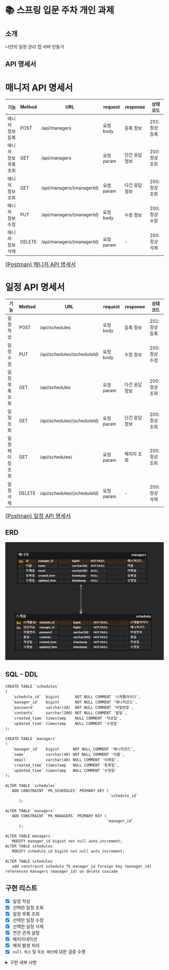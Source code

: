 # 📚 스프링 입문 주차 개인 과제

## 소개

나만의 일정 관리 앱 서버 만들기

## API 명세서

# 매니저 API 명세서

| 기능           | Method | URL                       | request  | response | 상태코드     |
|--------------|--------|---------------------------|----------|----------|----------|
| 매니저 정보 등록    | POST   | /api/managers             | 요청 body  | 등록 정보    | 201:정상등록 |
| 매니저 정보 목록 조회 | GET    | /api/managers             | 요청 param | 단건 응답 정보 | 200:정상조회 |
| 매니저 정보 조회    | GET    | /api/managers/{managerId} | 요청 param | 다건 응답 정보 | 200:정상조회 |
| 매니저 정보 수정    | PUT    | /api/managers/{managerId} | 요청 body  | 수정 정보    | 200:정상수정 |
| 매니저 정보 삭제    | DELETE | /api/managers/{managerId} | 요청 param | -        | 200:정상삭제 |

<span style ="font-size:125%">[(Postman) 매니저 API 명세서](https://documenter.getpostman.com/view/37553747/2sA3s3JBSW)</span>

# 일정 API 명세서

| 기능        | Method | URL                         | request  | response | 상태코드      |
|-----------|--------|-----------------------------|----------|----------|-----------|
| 일정 작성     | POST   | /api/schedules              | 요청 body  | 등록 정보    | 201: 정상등록 |
| 일정 수정     | PUT    | /api/schedules/{scheduleId} | 요청 body  | 수정 정보    | 200: 정상수정 |
| 일정 목록 조회  | GET    | /api/schedules              | 요청 param | 다건 응답 정보 | 200:정상조회  |
| 일정 조회     | GET    | /api/schedules/{scheduleId} | 요청 param | 단건 응답 정보 | 200:정상조회  |
| 일정 페이징 조회 | GET    | /api/schedules/             | 요청 param | 페이지 조회   | 200:정상조회  |
| 일정 삭제     | DELETE | /api/schedules/{scheduleId} | 요청 param | -        | 200:정상삭제  |

<span style ="font-size:125%">[(Postman) 일정 API 명세서](https://documenter.getpostman.com/view/37553747/2sA3s3JBSX)</span>

## ERD

![](./images/erd.png)

## SQL - DDL

```mysql
CREATE TABLE `schedules`
(
   `schedule_id`  bigint       NOT NULL COMMENT '스케쥴아이디',
   `manager_id`   bigint       NOT NULL COMMENT '매니저코드',
   `password`     varchar(20)  NOT NULL COMMENT '비밀번호',
   `contents`     varchar(200) NOT NULL COMMENT '할일',
   `created_time` timestamp    NULL COMMENT '작성일',
   `updated_time` timestamp    NULL COMMENT '수정일'
);

CREATE TABLE `managers`
(
   `manager_id`   bigint      NOT NULL COMMENT '매니저코드',
   `name`         varchar(40) NOT NULL COMMENT '이름',
   `email`        varchar(40) NULL COMMENT '이메일',
   `created_time` timestamp   NULL COMMENT '등록일',
   `updated_time` timestamp   NULL COMMENT '수정일'
);

ALTER TABLE `schedules`
   ADD CONSTRAINT `PK_SCHEDULES` PRIMARY KEY (
                                              `schedule_id`
      );

ALTER TABLE `managers`
   ADD CONSTRAINT `PK_MANAGERS` PRIMARY KEY (
                                             `manager_id`
      );

ALTER TABLE managers
   MODIFY manager_id bigint not null auto_increment;
ALTER TABLE schedules
   MODIFY schedule_id bigint not null auto_increment;

ALTER TABLE schedules
   add constraint schedule_fk_manager_id foreign key (manager_id) references managers (manager_id) on delete cascade
```

## 구현 리스트

- [X] 일정 작성
- [X] 선택한 일정 조회
- [X] 일정 목록 조회
- [X] 선택한 일정 수정
- [X] 선택한 일정 삭제
- [X] 연관 관계 설정
- [X] 페이지네이션
- [X] 예외 발생 처리
- [X] `null 체크` 및 `특정 패턴`에 대한 검증 수행

<details>
<summary>구현 세부 사항</summary>

---

### 1단계 - 일정 작성

조건

1. `할일`, `담당자명`, `비밀번호`, `작성/수정일`을 저장할 수 있습니다.
    1. 기간 정보는 날짜와 시간을 모두 포함한 형태 입니다.
2. 각 일정의 고유 식별자(ID)를 자동으로 생성하여 관리합니다.
3. 최초 입력간에는 수정일은 작성일과 동일합니다.
4. 등록된 일정의 정보를 반환 받아 확인할 수 있습니다.

---

### 2단계 - 선택한 일정 조회

조건

1. 선택한 일정 단건의 정보를 조회할 수 있습니다.
2. 일정의 고유 식별자(ID)를 사용하여 조회합니다.

---

### 3단계 - 일정 목록 조회

조건

1. 다음 조건을 바탕으로 등록된 일정 목록을 전부 조회할 수 있습니다.
    1. `수정일` (형식 : YYYY-MM-DD)
    2. `담당자명`
2. 조건 중 한 가지만을 충족하거나, 둘 다 충족을 하지 않을 수도, 두 가지를 모두 충족할 수도 있습니다.
3. `수정일` 기준 내림차순으로 정렬하여 조회합니다.

---

### 4단계 - 선택한 일정 수정

조건

1. 선택한 일정 내용 중 `할일내용`, `담당자명` 만 수정 가능합니다.
    1. 서버에 일정 수정을 요청할 때 `비밀번호`를 함께 전달합니다.
    2. `작성일` 은 변경 안되며, `수정일` 은 수정 시점으로 변경합니다.
2. 수정된 일정의 정보를 반환 받아 확인할 수 있습니다.

---

### 5단계 - 선택한 일정 삭제

1. 선택한 일정을 삭제할 수 있습니다.
    1. 서버에 일정 수정을 요청할 때 `비밀번호`를 함께 전달합니다.

---

### 6단계 - 연관 관계 설정

설명

1. 동명이인의 담당자가 있어 각 담당자가 할 일을 구별할 수 없습니다!
   담당자를 식별하기 위해 이름으로만 관리하던 담당자에게 고유 식별자를 부여합니다.
2. 담당자는 일정과 분리해서 관리합니다.

조건

1. 담당자는 이름 외에 `이메일`, `등록일`, `수정일` 정보를 가지고 있습니다.
    1. 담당자의 정보는 추가로 받을 수 있습니다.
2. 고유 식별자를 통해 담당자를 조회할 수 있도록 기존 코드를 변경합니다.

---

### 7단계 - 페이지네이션

설명

1. 많은 양의 데이터를 효율적으로 표시하기 위해 데이터를 여러 페이지로 나눕니다.
    1. `페이지 번호`와 `페이지 크기`를 쿼리 파라미터로 전달하여 요청하는 항목을 나타냅니다.
    2. 전달받은 페이지 번호와 크기를 기준으로 쿼리를 작성하여 필요한 데이터만을 조회하고 반환합니다.

조건

1. 등록된 일정 목록을 `페이지 번호`와 `크기`를 기준으로 모두 조회합니다.
2. 조회한 일정 목록에는 `담당자 이름`이 포함되어 있습니다.
3. 범위를 넘어선 페이지를 요청하는 경우 빈 배열을 반환합니다.

---

### 8단계 - 예외 발생 처리

설명

1. 예외 상황에 대한 처리를 위해 [`HTTP 상태 코드(링크)`](https://developer.mozilla.org/ko/docs/Web/HTTP/Status)
   와 `에러 메시지`를 포함한 정보를 사용하여 예외를 관리할 수 있습니다.
    1. 필요에 따라 사용자 정의 예외 클래스를 생성하여 예외 처리를 수행할 수 있습니다.
    2. `@ExceptionHandler`를 활용하여 공통 예외 처리를 구현할 수도 있습니다.
    3. 예외가 발생할 경우 적절한 HTTP 상태 코드와 함께 사용자에게 메시지를 전달하여 상황을 관리합니다.

조건

1. 수정, 삭제 시 요청할 때 보내는 `비밀번호`가 일치하지 않을 때 예외가 발생합니다.
2. 선택한 일정 정보를 조회할 수 없을 때 예외가 발생합니다.
    1. 잘못된 정보로 조회하려고 할 때
    2. 이미 삭제된 정보를 조회하려고 할 때

---

### 9단계 - **`null 체크`** 및 **`특정 패턴`**에 대한 검증 수행

설명

1. 유효성 검사
    1. 잘못된 입력이나 요청을 미리 방지할 수 있습니다.
   2. 데이터의`무결성을 보장`하고 애플리케이션의 예측 가능성을 높여줍니다.
   3. Spring에서 제공하는`@Valid`어노테이션을 이용할 수 있습니다.

조건

1. `할일 제목`은 최대 200자 이내로 제한, 필수값 처리
2. `비밀번호`는 필수값 처리
3. 담당자의 `이메일` 정보가 형식에 맞는지 확인

</details>